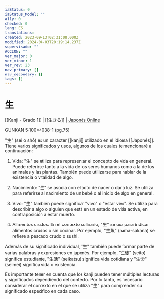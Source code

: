 ```yaml
---
iaStatus: 0
iaStatus_Model: ""
a11y: 0
checked: 0
lang: ES
translations: 
created: 2023-09-13T02:31:08.000Z
modified: 2024-04-03T20:19:14.237Z
supervisado: ""
ACCION: ""
ver_major: 0
ver_minor: 1
ver_rev: 23
nav_primary: []
nav_secondary: []
tags: []
---
```

# 生

[[Kanji - Grado 1]] | [[生きる]] | [Japonés Online](http://japonesonline.com/kanjis/busqueda/?s=%E7%94%9F&x=0&y=0)

GUNKAN 5·100\*4038-1 (pg.75)

"生" (sei o shō) es un caracter [[kanji]] utilizado en el idioma [[Japonés]]. Tiene varios significados y usos, algunos de los cuales te mencionaré a continuación:

1. Vida: "生" se utiliza para representar el concepto de vida en general. Puede referirse tanto a la vida de los seres humanos como a la de los animales y las plantas. También puede utilizarse para hablar de la existencia o vitalidad de algo.
    
2. Nacimiento: "生" se asocia con el acto de nacer o dar a luz. Se utiliza para referirse al nacimiento de un bebé o al inicio de algo en general.
    
3. Vivo: "生" también puede significar "vivo" o "estar vivo". Se utiliza para describir a algo o alguien que está en un estado de vida activa, en contraposición a estar muerto.
    
4. Alimentos crudos: En el contexto culinario, "生" se usa para indicar alimentos crudos o sin cocinar. Por ejemplo, "生魚" (nama-sakana) se refiere a pescado crudo o sushi.
    

Además de su significado individual, "生" también puede formar parte de varias palabras y expresiones en japonés. Por ejemplo, "生徒" (seito) significa estudiante, "生活" (seikatsu) significa vida cotidiana y "生命" (seimei) significa vida o existencia.

Es importante tener en cuenta que los kanji pueden tener múltiples lecturas y significados dependiendo del contexto. Por lo tanto, es necesario considerar el contexto en el que se utiliza "生" para comprender su significado específico en cada caso.